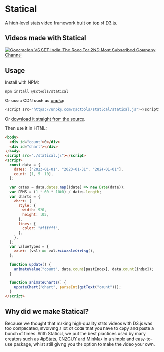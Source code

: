 # Statical

A high-level stats video framework built on top of [D3.js](https://d3js.org).

## Videos made with Statical

[![Cocomelon VS SET India: The Race For 2ND Most Subscribed Company Channel](https://github.com/user-attachments/assets/fe3fb175-d907-4849-9c30-d0b08262b43a)](https://www.youtube.com/watch?v=Y3zxw7INPc8)

## Usage

Install with NPM:

```bash
npm install @sctools/statical
```

Or use a CDN such as [unpkg](https://unpkg.com):

```js
<script src="https://unpkg.com/@sctools/statical/statical.js"></script>
```

Or [download it straight from the source](./statical.js).

Then use it in HTML:

```html
<body>
  <div id="count">0</div>
  <div id="chart"></div>
</body>
<script src="./statical.js"></script>
<script>
  const data = {
    dates: ["2022-01-01", "2023-01-01", "2024-01-01"],
    count: [1, 5, 10],
  };

  var dates = data.dates.map((date) => new Date(date));
  var DPMS = (1 * 60 * 1000) / dates.length;
  var charts = {
    chart: {
      style: {
        width: 920,
        height: 105,
      },
      lines: {
        color: "#ffffff",
      },
    },
  };
  var valueTypes = {
    count: (val) => val.toLocaleString(),
  };

  function update() {
    animateValue("count", data.count[pastIndex], data.count[index]);
  }

  function animateCharts() {
    updateChart("chart", parseInt(getText("count")));
  }
</script>
```

## Why did we make Statical?

Because we thought that making high-quality stats videos with D3.js was too complicated, involving a lot of code that you have to copy and paste a bunch of times. With Statical, we put the best practices used by many creators such as [JipStats](https://youtube.com/@JipStats), [GNZGUY](https://youtube.com/@GNZGUY) and [MinMax](https://youtube.com/@MinMaxStats) in a simple and easy-to-use package, whilst still giving you the option to make the video your own.

